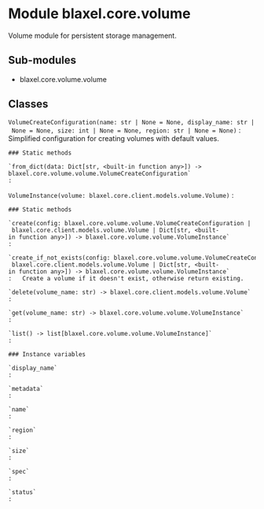 Module blaxel.core.volume
=========================
Volume module for persistent storage management.

Sub-modules
-----------
* blaxel.core.volume.volume

Classes
-------

`VolumeCreateConfiguration(name: str | None = None, display_name: str | None = None, size: int | None = None, region: str | None = None)`
:   Simplified configuration for creating volumes with default values.

    ### Static methods

    `from_dict(data: Dict[str, <built-in function any>]) ‑> blaxel.core.volume.volume.VolumeCreateConfiguration`
    :

`VolumeInstance(volume: blaxel.core.client.models.volume.Volume)`
:   

    ### Static methods

    `create(config: blaxel.core.volume.volume.VolumeCreateConfiguration | blaxel.core.client.models.volume.Volume | Dict[str, <built-in function any>]) ‑> blaxel.core.volume.volume.VolumeInstance`
    :

    `create_if_not_exists(config: blaxel.core.volume.volume.VolumeCreateConfiguration | blaxel.core.client.models.volume.Volume | Dict[str, <built-in function any>]) ‑> blaxel.core.volume.volume.VolumeInstance`
    :   Create a volume if it doesn't exist, otherwise return existing.

    `delete(volume_name: str) ‑> blaxel.core.client.models.volume.Volume`
    :

    `get(volume_name: str) ‑> blaxel.core.volume.volume.VolumeInstance`
    :

    `list() ‑> list[blaxel.core.volume.volume.VolumeInstance]`
    :

    ### Instance variables

    `display_name`
    :

    `metadata`
    :

    `name`
    :

    `region`
    :

    `size`
    :

    `spec`
    :

    `status`
    :